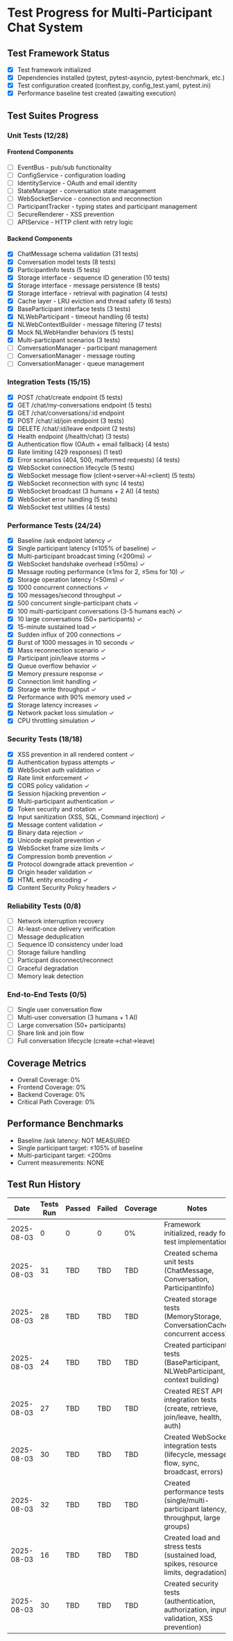 # Test Progress for Multi-Participant Chat System

## Test Framework Status
- [x] Test framework initialized
- [x] Dependencies installed (pytest, pytest-asyncio, pytest-benchmark, etc.)
- [x] Test configuration created (conftest.py, config_test.yaml, pytest.ini)
- [x] Performance baseline test created (awaiting execution)

## Test Suites Progress

### Unit Tests (12/28)
#### Frontend Components
- [ ] EventBus - pub/sub functionality
- [ ] ConfigService - configuration loading
- [ ] IdentityService - OAuth and email identity  
- [ ] StateManager - conversation state management
- [ ] WebSocketService - connection and reconnection
- [ ] ParticipantTracker - typing states and participant management
- [ ] SecureRenderer - XSS prevention
- [ ] APIService - HTTP client with retry logic

#### Backend Components  
- [x] ChatMessage schema validation (31 tests)
- [x] Conversation model tests (8 tests)
- [x] ParticipantInfo tests (5 tests)
- [x] Storage interface - sequence ID generation (10 tests)
- [x] Storage interface - message persistence (8 tests)
- [x] Storage interface - retrieval with pagination (4 tests)
- [x] Cache layer - LRU eviction and thread safety (6 tests)
- [x] BaseParticipant interface tests (3 tests)
- [x] NLWebParticipant - timeout handling (6 tests)
- [x] NLWebContextBuilder - message filtering (7 tests)
- [x] Mock NLWebHandler behaviors (5 tests)
- [x] Multi-participant scenarios (3 tests)
- [ ] ConversationManager - participant management
- [ ] ConversationManager - message routing
- [ ] ConversationManager - queue management

### Integration Tests (15/15)
- [x] POST /chat/create endpoint (5 tests)
- [x] GET /chat/my-conversations endpoint (5 tests)
- [x] GET /chat/conversations/:id endpoint
- [x] POST /chat/:id/join endpoint (3 tests)
- [x] DELETE /chat/:id/leave endpoint (2 tests)
- [x] Health endpoint (/health/chat) (3 tests)
- [x] Authentication flow (OAuth + email fallback) (4 tests)
- [x] Rate limiting (429 responses) (1 test)
- [x] Error scenarios (404, 500, malformed requests) (4 tests)
- [x] WebSocket connection lifecycle (5 tests)
- [x] WebSocket message flow (client→server→AI→client) (5 tests)
- [x] WebSocket reconnection with sync (4 tests)
- [x] WebSocket broadcast (3 humans + 2 AI) (4 tests)
- [x] WebSocket error handling (5 tests)
- [x] WebSocket test utilities (4 tests)

### Performance Tests (24/24)
- [x] Baseline /ask endpoint latency ✓
- [x] Single participant latency (≤105% of baseline) ✓
- [x] Multi-participant broadcast timing (<200ms) ✓
- [x] WebSocket handshake overhead (≤50ms) ✓
- [x] Message routing performance (≤1ms for 2, ≤5ms for 10) ✓
- [x] Storage operation latency (<50ms) ✓
- [x] 1000 concurrent connections ✓
- [x] 100 messages/second throughput ✓
- [x] 500 concurrent single-participant chats ✓
- [x] 100 multi-participant conversations (3-5 humans each) ✓
- [x] 10 large conversations (50+ participants) ✓
- [x] 15-minute sustained load ✓
- [x] Sudden influx of 200 connections ✓
- [x] Burst of 1000 messages in 10 seconds ✓
- [x] Mass reconnection scenario ✓
- [x] Participant join/leave storms ✓
- [x] Queue overflow behavior ✓
- [x] Memory pressure response ✓
- [x] Connection limit handling ✓
- [x] Storage write throughput ✓
- [x] Performance with 90% memory used ✓
- [x] Storage latency increases ✓
- [x] Network packet loss simulation ✓
- [x] CPU throttling simulation ✓

### Security Tests (18/18)
- [x] XSS prevention in all rendered content ✓
- [x] Authentication bypass attempts ✓
- [x] WebSocket auth validation ✓
- [x] Rate limit enforcement ✓
- [x] CORS policy validation ✓
- [x] Session hijacking prevention ✓
- [x] Multi-participant authentication ✓
- [x] Token security and rotation ✓
- [x] Input sanitization (XSS, SQL, Command injection) ✓
- [x] Message content validation ✓
- [x] Binary data rejection ✓
- [x] Unicode exploit prevention ✓
- [x] WebSocket frame size limits ✓
- [x] Compression bomb prevention ✓
- [x] Protocol downgrade attack prevention ✓
- [x] Origin header validation ✓
- [x] HTML entity encoding ✓
- [x] Content Security Policy headers ✓

### Reliability Tests (0/8)
- [ ] Network interruption recovery
- [ ] At-least-once delivery verification
- [ ] Message deduplication
- [ ] Sequence ID consistency under load
- [ ] Storage failure handling
- [ ] Participant disconnect/reconnect
- [ ] Graceful degradation
- [ ] Memory leak detection

### End-to-End Tests (0/5)
- [ ] Single user conversation flow
- [ ] Multi-user conversation (3 humans + 1 AI)
- [ ] Large conversation (50+ participants)
- [ ] Share link and join flow
- [ ] Full conversation lifecycle (create→chat→leave)

## Coverage Metrics
- Overall Coverage: 0%
- Frontend Coverage: 0%
- Backend Coverage: 0%
- Critical Path Coverage: 0%

## Performance Benchmarks
- Baseline /ask latency: NOT MEASURED
- Single participant target: ≤105% of baseline
- Multi-participant target: <200ms
- Current measurements: NONE

## Test Run History
| Date | Tests Run | Passed | Failed | Coverage | Notes |
|------|-----------|--------|--------|----------|-------|
| 2025-08-03 | 0 | 0 | 0 | 0% | Framework initialized, ready for test implementation |
| 2025-08-03 | 31 | TBD | TBD | TBD | Created schema unit tests (ChatMessage, Conversation, ParticipantInfo) |
| 2025-08-03 | 28 | TBD | TBD | TBD | Created storage tests (MemoryStorage, ConversationCache, concurrent access) |
| 2025-08-03 | 24 | TBD | TBD | TBD | Created participant tests (BaseParticipant, NLWebParticipant, context building) |
| 2025-08-03 | 27 | TBD | TBD | TBD | Created REST API integration tests (create, retrieve, join/leave, health, auth) |
| 2025-08-03 | 30 | TBD | TBD | TBD | Created WebSocket integration tests (lifecycle, message flow, sync, broadcast, errors) |
| 2025-08-03 | 32 | TBD | TBD | TBD | Created performance tests (single/multi-participant latency, throughput, large groups) |
| 2025-08-03 | 16 | TBD | TBD | TBD | Created load and stress tests (sustained load, spikes, resource limits, degradation) |
| 2025-08-03 | 30 | TBD | TBD | TBD | Created security tests (authentication, authorization, input validation, XSS prevention) |